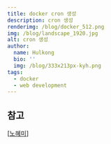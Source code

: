 ```yaml
---
title: docker cron 생성
description: cron 생성
renderimg: /blog/docker_512.png
img: /blog/landscape_1920.jpg
alt: cron 생성
author:
  name: Hulkong
  bio: ''
  img: /blog/333x213px-kyh.png
tags:
  - docker
  - web development
---
```


## 참고

[[노혜미](https://medium.com/pozalabs/docker-cron-%EB%A7%8C%EB%93%A4%EA%B8%B0-a4da3371031)]
